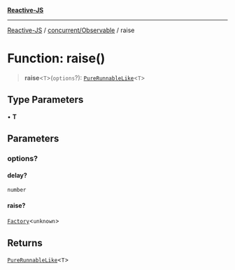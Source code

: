 [**Reactive-JS**](../../../README.md)

***

[Reactive-JS](../../../README.md) / [concurrent/Observable](../README.md) / raise

# Function: raise()

> **raise**\<`T`\>(`options`?): [`PureRunnableLike`](../../interfaces/PureRunnableLike.md)\<`T`\>

## Type Parameters

• **T**

## Parameters

### options?

#### delay?

`number`

#### raise?

[`Factory`](../../../functions/type-aliases/Factory.md)\<`unknown`\>

## Returns

[`PureRunnableLike`](../../interfaces/PureRunnableLike.md)\<`T`\>
